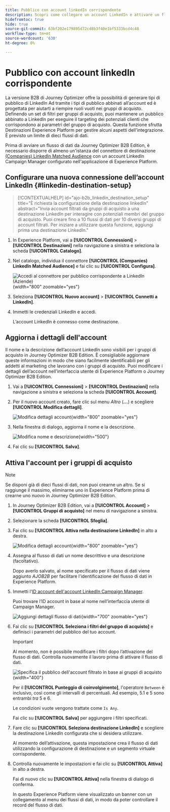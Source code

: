```yaml
---
title: Pubblico con account linkedIn corrispondente
description: Scopri come collegare un account LinkedIn e attivare un flusso di dati per i gruppi di acquisto.
hidefromtoc: true
hide: true
source-git-commit: 63bf202e179895d72cd8b3f40e1bf5333bcd4c48
workflow-type: tm+mt
source-wordcount: '630'
ht-degree: 0%

---
```


# Pubblico con account linkedIn corrispondente

La versione B2B di Journey Optimizer offre la possibilità di generare tipi di pubblico di LinkedIn Ad tramite i tipi di pubblico abbinati all’account ed è progettata per aiutarti a riempire ruoli vuoti nei gruppi di acquisto. Definendo un set di filtri per gruppi di acquisto, puoi mantenere un pubblico abbinato a LinkedIn per eseguire il targeting dei potenziali clienti che corrispondono ai parametri del gruppo di acquisto. Questa funzione sfrutta Destinazioni Experience Platform per gestire alcuni aspetti dell’integrazione. È previsto un limite di dieci flussi di dati.

Prima di avviare un flusso di dati da Journey Optimizer B2B Edition, è necessario disporre di almeno un&#39;istanza del connettore di destinazione [(Companies) LinkedIn Matched Audience](https://experienceleague.adobe.com/en/docs/experience-platform/destinations/catalog/social/linkedin#connect) con un account LinkedIn Campaign Manager configurato nell&#39;applicazione di Experience Platform.

## Configurare una nuova connessione dell’account LinkedIn {#linkedin-destination-setup}

>[!CONTEXTUALHELP]
>id="ajo-b2b_linkedin_destination_setup"
>title="È richiesta la configurazione della destinazione linkedIn"
>abstract="Invia account filtrati da gruppi di acquisto a una destinazione LinkedIn per interagire con potenziali membri del gruppo di acquisto. Puoi creare fino a 10 flussi di dati per 10 diversi gruppi di account filtrati. Per iniziare a utilizzare questa funzione, aggiungi prima una destinazione LinkedIn."

1. In Experience Platform, vai a **[!UICONTROL Connessioni]** > **[!UICONTROL Destinazioni]** nella navigazione a sinistra e seleziona la scheda **[!UICONTROL Catalogo]**.

1. Nel catalogo, individua il connettore **[!UICONTROL (Companies) LinkedIn Matched Audience]** e fai clic su **[!UICONTROL Configura]**.

   ![Accedi al connettore per pubblico corrispondente a LinkedIn (Aziende)](./assets/aep-destinations-catalog-linkedin.png){width="800" zoomable="yes"}

1. Seleziona **[!UICONTROL Nuovo account]** > **[!UICONTROL Connetti a LinkedIn]**.

1. Immetti le credenziali LinkedIn e accedi.

   L’account LinkedIn è connesso come destinazione.

## Aggiorna i dettagli dell&#39;account

Il nome e la descrizione dell’account LinkedIn sono visibili per i gruppi di acquisto in Journey Optimizer B2B Edition. È consigliabile aggiornare queste informazioni in modo che siano facilmente identificabili per gli addetti al marketing che lavorano con i gruppi di acquisto. Puoi modificare i dettagli dell’account nell’interfaccia utente di Experience Platform o Journey Optimizer B2B Edition.

1. Vai a **[!UICONTROL Connessioni]** > **[!UICONTROL Destinazioni]** nella navigazione a sinistra e seleziona la scheda **[!UICONTROL Account]**.

1. Per il nuovo account creato, fare clic sul menu _Altro_ (**...**) e scegliere **[!UICONTROL Modifica dettagli]**.

   ![Modifica dettagli account](./assets/aep-destinations-accounts-edit-details.png){width="800" zoomable="yes"}

1. Nella finestra di dialogo, aggiorna il nome e la descrizione.

   ![Modifica nome e descrizione](./assets/destinations-linkedin-account-edit-details-dialog.png){width="500"}

1. Fai clic su **[!UICONTROL Salva]**.

## Attiva l&#39;account per i gruppi di acquisto

>[!NOTE]
>
>Se disponi già di dieci flussi di dati, non puoi crearne un altro. Se si raggiunge il massimo, eliminarne uno in Experience Platform prima di crearne uno nuovo in Journey Optimizer B2B Edition.

1. In Journey Optimizer B2B Edition, vai a **[!UICONTROL Account]** > **[!UICONTROL Gruppi di acquisto]** nel menu di navigazione a sinistra.

1. Selezionare la scheda **[!UICONTROL Sfoglia]**.

1. Fai clic su **[!UICONTROL Attiva nella destinazione LinkedIn]** in alto a destra.

   ![Modifica dettagli account](./assets/activate-linkedin-destination.png){width="800" zoomable="yes"}

1. Assegna al flusso di dati un nome descrittivo e una descrizione (facoltativo).

   Dopo averlo salvato, al nome specificato per il flusso di dati viene aggiunto _AJOB2B_ per facilitare l&#39;identificazione del flusso di dati in Experience Platform.

1. Immetti l&#39;[ID account dell&#39;account LinkedIn Campaign Manager](https://www.linkedin.com/help/lms/answer/a424270).

   Puoi trovare l’ID account in base al nome nell’interfaccia utente di Campaign Manager.

   ![Aggiungi dettagli flusso di dati](./assets/destinations-linkedin-activate-details.png){width="700" zoomable="yes"}

1. Fai clic su **[!UICONTROL Seleziona i filtri del gruppo di acquisto]** e definisci i parametri del pubblico del tuo account.

   >[!IMPORTANT]
   >
   >Al momento, non è possibile modificare i filtri dopo l’attivazione del flusso di dati. Controlla nuovamente il lavoro prima di attivare il flusso di dati.

   ![Specifica il pubblico dell&#39;account filtrato in base ai gruppi di acquisto](./assets/destinations-linkedin-activate-buying-group-filters.png){width="400"}

   Per il **[!UICONTROL Punteggio di coinvolgimento]**, l&#39;operatore `Between` è inclusivo, così come gli intervalli di percentuali. Ad esempio, 5.1 e 5 sono entrambi _tra_ 5 e 6.

   Le condizioni vuote vengono trattate come `Is Any`.

   Fai clic su **[!UICONTROL Salva]** per aggiungere i filtri specificati.

1. Fare clic su **[!UICONTROL Seleziona destinazione LinkedIn]** e scegliere la destinazione LinkedIn configurata che si desidera utilizzare.

   Al momento dell’attivazione, questa impostazione crea il flusso di dati utilizzando la configurazione di destinazione e un segmento virtuale corrispondente.

1. Controlla nuovamente le impostazioni e fai clic su **[!UICONTROL Attiva]** in alto a destra.

   Fai di nuovo clic su **[!UICONTROL Attiva]** nella finestra di dialogo di conferma.

   In questo Experience Platform viene visualizzato un banner con un collegamento al menu dei flussi di dati, in modo da poter controllare il record del flusso di dati.
